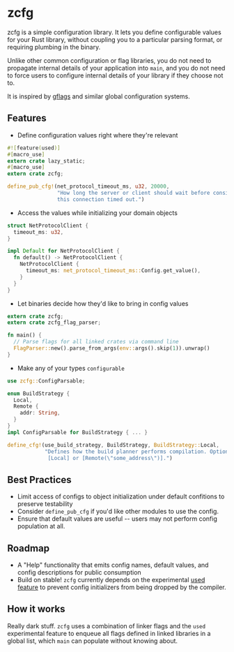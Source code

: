 # zcfg

zcfg is a simple configuration library. It lets you define configurable values for your Rust library, without coupling you to a particular parsing format, or requiring plumbing in the binary.

Unlike other common configuration or flag libraries, you do not need to propagate internal details of your application into `main`, and you do not need to force users to configure internal details of your library if they choose not to.

It is inspired by [gflags](https://github.com/gflags/gflags) and similar global configuration systems.

## Features
- Define configuration values right where they're relevant
```rust
#![feature(used)]
#[macro_use]
extern crate lazy_static;
#[macro_use]
extern crate zcfg;

define_pub_cfg!(net_protocol_timeout_ms, u32, 20000,
                "How long the server or client should wait before considering \
                this connection timed out.")
```
- Access the values while initializing your domain objects
```rust
struct NetProtocolClient {
  timeout_ms: u32,
}

impl Default for NetProtocolClient {
  fn default() -> NetProtocolClient {
    NetProtocolClient {
      timeout_ms: net_protocol_timeout_ms::Config.get_value(),
    }
  }
}
```
- Let binaries decide how they'd like to bring in config values
```rust
extern crate zcfg;
extern crate zcfg_flag_parser;

fn main() {
  // Parse flags for all linked crates via command line
  FlagParser::new().parse_from_args(env::args().skip(1)).unwrap()
}
```
- Make any of your types `configurable`
``` rust
use zcfg::ConfigParsable;

enum BuildStrategy {
  Local,
  Remote {
    addr: String,
  }
}
impl ConfigParsable for BuildStrategy { ... }

define_cfg!(use_build_strategy, BuildStrategy, BuildStrategy::Local,
            "Defines how the build planner performs compilation. Options are \
             [Local] or [Remote(\"some_address\")].")
```

## Best Practices

- Limit access of configs to object initialization under default confitions to preserve testability
- Consider `define_pub_cfg` if you'd like other modules to use the config.
- Ensure that default values are useful -- users may not perform config population at all.


## Roadmap

- A "Help" functionality that emits config names, default values, and config descriptions for public consumption
- Build on stable! `zcfg` currently depends on the experimental [used feature](https://github.com/rust-lang/rust/issues/40289) to prevent config initializers from being dropped by the compiler.

## How it works

Really dark stuff. `zcfg` uses a combination of linker flags and the `used` experimental feature to enqueue all flags defined in linked libraries in a global list, which `main` can populate without knowing about.
